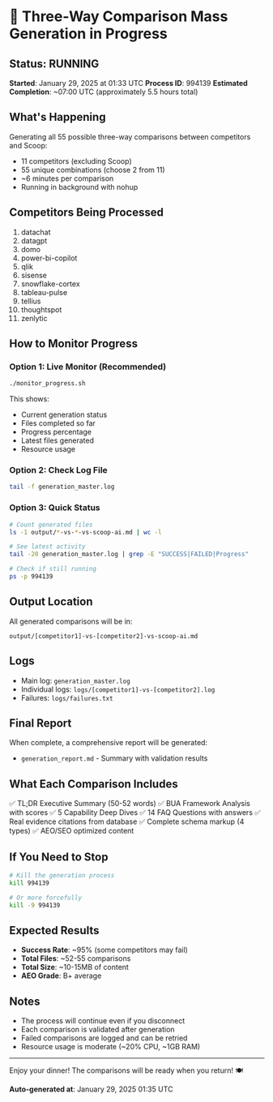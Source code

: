 # 🚀 Three-Way Comparison Mass Generation in Progress

## Status: RUNNING
**Started**: January 29, 2025 at 01:33 UTC
**Process ID**: 994139
**Estimated Completion**: ~07:00 UTC (approximately 5.5 hours total)

## What's Happening
Generating all 55 possible three-way comparisons between competitors and Scoop:
- 11 competitors (excluding Scoop)
- 55 unique combinations (choose 2 from 11)
- ~6 minutes per comparison
- Running in background with nohup

## Competitors Being Processed
1. datachat
2. datagpt
3. domo
4. power-bi-copilot
5. qlik
6. sisense
7. snowflake-cortex
8. tableau-pulse
9. tellius
10. thoughtspot
11. zenlytic

## How to Monitor Progress

### Option 1: Live Monitor (Recommended)
```bash
./monitor_progress.sh
```
This shows:
- Current generation status
- Files completed so far
- Progress percentage
- Latest files generated
- Resource usage

### Option 2: Check Log File
```bash
tail -f generation_master.log
```

### Option 3: Quick Status
```bash
# Count generated files
ls -1 output/*-vs-*-vs-scoop-ai.md | wc -l

# See latest activity
tail -20 generation_master.log | grep -E "SUCCESS|FAILED|Progress"

# Check if still running
ps -p 994139
```

## Output Location
All generated comparisons will be in:
```
output/[competitor1]-vs-[competitor2]-vs-scoop-ai.md
```

## Logs
- Main log: `generation_master.log`
- Individual logs: `logs/[competitor1]-vs-[competitor2].log`
- Failures: `logs/failures.txt`

## Final Report
When complete, a comprehensive report will be generated:
- `generation_report.md` - Summary with validation results

## What Each Comparison Includes
✅ TL;DR Executive Summary (50-52 words)
✅ BUA Framework Analysis with scores
✅ 5 Capability Deep Dives
✅ 14 FAQ Questions with answers
✅ Real evidence citations from database
✅ Complete schema markup (4 types)
✅ AEO/SEO optimized content

## If You Need to Stop
```bash
# Kill the generation process
kill 994139

# Or more forcefully
kill -9 994139
```

## Expected Results
- **Success Rate**: ~95% (some competitors may fail)
- **Total Files**: ~52-55 comparisons
- **Total Size**: ~10-15MB of content
- **AEO Grade**: B+ average

## Notes
- The process will continue even if you disconnect
- Each comparison is validated after generation
- Failed comparisons are logged and can be retried
- Resource usage is moderate (~20% CPU, ~1GB RAM)

---

Enjoy your dinner! The comparisons will be ready when you return! 🍽️

**Auto-generated at**: January 29, 2025 01:35 UTC